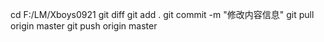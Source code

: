 
cd F:/LM/Xboys0921
git diff
git add .
git commit -m "修改内容信息"
git pull origin master
git push origin master